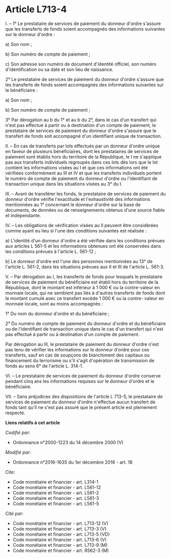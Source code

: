 # Article L713-4

I. – 1° Le prestataire de services de paiement du donneur d'ordre s'assure que les transferts de fonds soient accompagnés des
informations suivantes sur le donneur d'ordre :

a) Son nom ;

b) Son numéro de compte de paiement ;

c) Son adresse son numéro de document d'identité officiel, son numéro d'identification ou sa date et son lieu de naissance.

2° Le prestataire de services de paiement du donneur d'ordre s'assure que les transferts de fonds soient accompagnés des
informations suivantes sur le bénéficiaire :

a) Son nom ;

b) Son numéro de compte de paiement ;

3° Par dérogation au b du 1° et au b du 2°, dans le cas d'un transfert qui n'est pas effectué à partir ou à destination d'un
compte de paiement, le prestataire de services de paiement du donneur d'ordre s'assure que le transfert de fonds soit
accompagné d'un identifiant unique de transaction.

II. – En cas de transferts par lots effectués par un donneur d'ordre unique en faveur de plusieurs bénéficiaires, dont les
prestataires de services de paiement sont établis hors du territoire de la République, le I ne s'applique pas aux transferts
individuels regroupés dans ces lots dès lors que le lot contient les informations visées au I et que ces informations ont été
vérifiées conformément au III et IV et que les transferts individuels portent le numéro de compte de paiement du donneur
d'ordre ou l'identifiant de transaction unique dans les situations visées au 3° du I.

III. – Avant de transférer les fonds, le prestataire de services de paiement du donneur d'ordre vérifie l'exactitude et
l'exhaustivité des informations mentionnées au 1° concernant le donneur d'ordre sur la base de documents, de données ou de
renseignements obtenus d'une source fiable et indépendante.

IV. – Les obligations de vérification visées au II peuvent être considérées comme ayant eu lieu si l'une des conditions
suivantes est réalisée :

a) L'identité d'un donneur d'ordre a été vérifiée dans les conditions prévues aux articles L 561-5 et les informations
obtenues ont été conservées dans les conditions prévues à l'article L. 561-12 ;

b) Le donneur d'ordre est l'une des personnes mentionnées au 13° de l'article L. 561-2, dans les situations prévues aux II et
III de l'article L. 561-3.

V. – Par dérogation au I, les transferts de fonds pour lesquels le prestataire de services de paiement du bénéficiaire est
établi hors du territoire de la République, dont le montant est inférieur à 1 000 € ou la contre-valeur en monnaie locale,
qui ne semblent pas liés à d'autres transferts de fonds dont le montant cumulé avec ce transfert excède 1 000 € ou la contre-
valeur en monnaie locale, sont au moins accompagnés :

1° Du nom du donneur d'ordre et du bénéficiaire ;

2° Du numéro de compte de paiement du donneur d'ordre et du bénéficiaire ou de l'identifiant de transaction unique dans le
cas d'un transfert qui n'est pas effectué à partir ou à destination d'un compte de paiement.

Par dérogation au III, le prestataire de paiement du donneur d'ordre n'est pas tenu de vérifier les informations sur le
donneur d'ordre pour ces transferts, sauf en cas de soupçons de blanchiment des capitaux ou financement du terrorisme ou s'il
s'agit d'opération de transmission de fonds au sens 6° de l'article L. 314-1.

VI. – Le prestataire de services de paiement du donneur d'ordre conserve pendant cinq ans les informations requises sur le
donneur d'ordre et le bénéficiaire.

VII. – Sans préjudices des dispositions de l'article L 713-5, le prestataire de services de paiement du donneur d'ordre
n'effectue aucun transfert de fonds tant qu'il ne s'est pas assuré que le présent article est pleinement respecté.

**Liens relatifs à cet article**

_Codifié par_:

  - Ordonnance n°2000-1223 du 14 décembre 2000 (V)

_Modifié par_:

  - Ordonnance n°2016-1635 du 1er décembre 2016 - art. 18

_Cite_:

  - Code monétaire et financier - art. L314-1
  - Code monétaire et financier - art. L561-12
  - Code monétaire et financier - art. L561-2
  - Code monétaire et financier - art. L561-3
  - Code monétaire et financier - art. L561-5

_Cité par_:

  - Code monétaire et financier - art. L713-12 (V)
  - Code monétaire et financier - art. L713-3 (V)
  - Code monétaire et financier - art. L713-5 (VD)
  - Code monétaire et financier - art. L713-6 (V)
  - Code monétaire et financier - art. L713-9 (M)
  - Code monétaire et financier - art. R562-3 (M)
